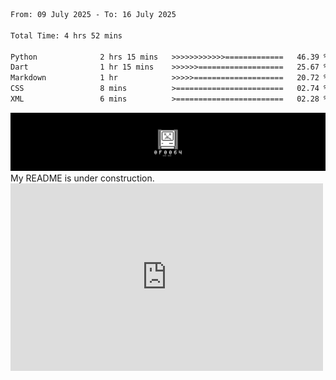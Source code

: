 <!--START_SECTION:waka-->

```txt
From: 09 July 2025 - To: 16 July 2025

Total Time: 4 hrs 52 mins

Python              2 hrs 15 mins   >>>>>>>>>>>>=============   46.39 %
Dart                1 hr 15 mins    >>>>>>===================   25.67 %
Markdown            1 hr            >>>>>====================   20.72 %
CSS                 8 mins          >========================   02.74 %
XML                 6 mins          >========================   02.28 %
```

<!--END_SECTION:waka-->

<img src="https://raw.githubusercontent.com/n3xta/image-hosting/main/img/202411032331174.png"/>
My README is under construction. 

<embed src="http://n3xta.com" style="width:500px; height: 300px;">
